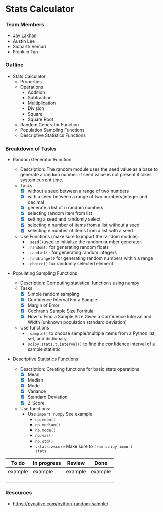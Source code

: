 # Stats Calculator

### Team Members
* Jay Lakhani 
* Austin Lee 
* Sidharth Vemuri 
* Franklin Tan

### Outline
* Stats Calculator
    * Properties
    * Operations
        * Addition
        * Subtraction
        * Multiplication
        * Division
        * Square
        * Square Root
    * Random Generator Function
    * Population Sampling Functions
    * Descriptive Statistics Functions

### Breakdown of Tasks
* Random Generator Function
    * Description: The random module uses the seed value as a base to generate a random number. if seed value is not present it takes system current time.
    * Tasks 
        * [x] without a seed between a range of two numbers 
        * [x] with a seed between a range of two numbers(integer and decimal
        * [x] generate a list of n random numbers
        * [x] selecting random item from list 
        * [x] setting a seed and randomly select 
        * [x] selecting n number of items from a list without a seed 
        * [x] selecting n number of items from a list with a seed
    * Use Functions (make sure to import the random module)
        * <code>.seed()</code>used to initialize the random number generator.
        * <code>.random()</code> for generating random floats
        * <code>.randint()</code> for generating random integers
        * <code>.randrange()</code> for generating random numbers within a range
        * <code>.choice()</code> for randomly selected element 
          
* Populating Sampling Functions
    * Description: Computing statistical functions using numpy
    * Tasks 
        * [x] Simple random sampling
        * [x] Confidence Interval For a Sample 
        * [x] Margin of Error 
        * [x] Cochran’s Sample Size Formula 
        * [x] How to Find a Sample Size Given a Confidence Interval and Width (unknown population standard deviation)
    * Use functions
        * <code>.sample()</code> to choose sample/multiple items from a Python list, set, and dictionary.
        * <code>scipy.stats.t.interval()</code> to find the confidence interval of a sample statistic
                
* Descriptive Statistics Functions
    * Description: Creating functions for basic stats operations
        * [x] Mean
        * [x] Median
        * [x] Mode
        * [x] Variance
        * [x] Standard Deviation
        * [x] Z-Score
    * Use functions:
        * Use <code>import numpy</code> See example
            * <code>np.mean()</code>
            * <code>np.median()</code>
            * <code>np.mode()</code>
            * <code>np.var()</code>
            * <code>np.std()</code>
            * <code>.stats.zscore</code> Make sure to <code>from scipy import stats</code>
    

| To do | In progress |  Review  | Done | 
| ---  | ----------- |  ------- | ---- |
| example | example | example |  example | 
|  |  |  |  |
|  |  |  |  | 
|  |  |  |  |

<!-- Undordered List -->

### Resources
* https://pynative.com/python-random-sample/
